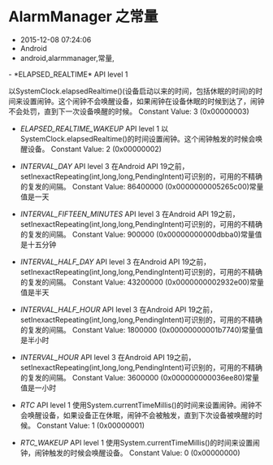 # AlarmManager 之常量
- 2015-12-08 07:24:06
- Android
- android,alarmmanager,常量,

<!--markdown-->- *ELAPSED_REALTIME*  API level 1
以SystemClock.elapsedRealtime()(设备启动以来的时间，包括休眠的时间)的时间来设置闹钟。这个闹钟不会唤醒设备，如果闹钟在设备休眠的时候到达了，闹钟不会处罚，直到下一次设备唤醒的时候。
Constant Value: 3 (0x00000003)

 - *ELAPSED_REALTIME_WAKEUP* API level 1
以SystemClock.elapsedRealtime()的时间设置闹钟。这个闹钟触发的时候会唤醒设备。
Constant Value: 2 (0x00000002)

- *INTERVAL_DAY* API level 3
在Android API 19之前，setInexactRepeating(int,long,long,PendingIntent)可识别的，可用的不精确的复发的间隔。
Constant Value: 86400000 (0x0000000005265c00)常量值是一天

 - *INTERVAL_FIFTEEN_MINUTES* API level 3
在Android API 19之前，setInexactRepeating(int,long,long,PendingIntent)可识别的，可用的不精确的复发的间隔。
Constant Value: 900000 (0x00000000000dbba0)常量值是十五分钟

 - *INTERVAL_HALF_DAY* API level 3
在Android API 19之前，setInexactRepeating(int,long,long,PendingIntent)可识别的，可用的不精确的复发的间隔。
Constant Value: 43200000 (0x0000000002932e00)常量值是半天

 - *INTERVAL_HALF_HOUR* API level 3
在Android API 19之前，setInexactRepeating(int,long,long,PendingIntent)可识别的，可用的不精确的复发的间隔。
Constant Value: 1800000 (0x00000000001b7740)常量值是半小时

 - *INTERVAL_HOUR* API level 3
在Android API 19之前，setInexactRepeating(int,long,long,PendingIntent)可识别的，可用的不精确的复发的间隔。
Constant Value: 3600000 (0x000000000036ee80)常量值是一小时

 - *RTC* API level 1
使用System.currentTimeMillis()的时间来设置闹钟。闹钟不会唤醒设备，如果设备正在休眠，闹钟不会被触发，直到下次设备被唤醒的时候。
Constant Value: 1 (0x00000001)

 - *RTC_WAKEUP* API level 1
使用System.currentTimeMillis()的时间来设置闹钟，闹钟触发的时候会唤醒设备。
Constant Value: 0 (0x00000000)